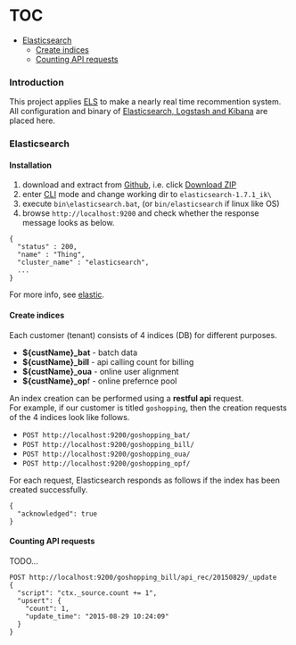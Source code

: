 # TOC
* [Elasticsearch](#Elasticsearch)  
  * [Create indices](#create-indices)
  * [Counting API requests](#counting-api-requests)

### Introduction

This project applies [ELS](https://www.elastic.co/webinars/introduction-elk-stack) to make a nearly real time recommention system.   
All configuration and binary of [Elasticsearch, Logstash and Kibana](https://www.elastic.co/) are placed here.

### Elasticsearch
#### Installation
1. download and extract from [Github](https://github.com/VenRaaS/elk.git), i.e. click [Download ZIP](https://github.com/VenRaaS/elk/archive/master.zip)
2. enter [CLI](https://en.wikipedia.org/wiki/Command-line_interface) mode and change working dir to `elasticsearch-1.7.1_ik\`
2. execute `bin\elasticsearch.bat`, (or `bin/elasticsearch` if linux like OS)
3. browse `http://localhost:9200` and check whether the response message looks as below.  
```
{
  "status" : 200,
  "name" : "Thing",
  "cluster_name" : "elasticsearch",
  ...
}
```
For more info, see [elastic](https://www.elastic.co/guide/en/elasticsearch/reference/current/setup.html). 
   
#### Create indices
Each customer (tenant) consists of 4 indices (DB) for different purposes.
* **${custName}_bat** - batch data
* **${custName}_bill** - api calling count for billing
* **${custName}_oua** - online user alignment
* **${custName}_op**f - online prefernce pool

An index creation can be performed using a **restful api** request.  
For example, 
if our customer is titled `goshopping`, then the creation requests of the 4 indices look like follows.

* ```POST http://localhost:9200/goshopping_bat/``` 
* ```POST http://localhost:9200/goshopping_bill/``` 
* ```POST http://localhost:9200/goshopping_oua/``` 
* ```POST http://localhost:9200/goshopping_opf/``` 

For each request, Elasticsearch responds as follows if the index has been created successfully.
```
{
  "acknowledged": true
}
```

#### Counting API requests 
TODO...
```
POST http://localhost:9200/goshopping_bill/api_rec/20150829/_update
{
  "script": "ctx._source.count += 1",
  "upsert": {
    "count": 1,
    "update_time": "2015-08-29 10:24:09"
  }
}
```
